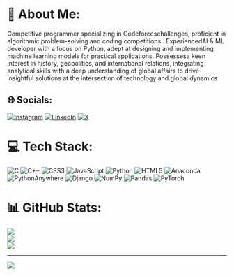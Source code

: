 # 💫 About Me:
Competitive programmer specializing in Codeforceschallenges, proficient in algorithmic problem-solving and coding competitions . ExperiencedAI & ML developer with a focus on Python, adept at designing and implementing machine learning models for practical applications. Possessesa keen interest in history, geopolitics, and international relations, integrating analytical skills with a deep understanding of global affairs to drive insightful solutions at the intersection of technology and global dynamics


## 🌐 Socials:
[![Instagram](https://img.shields.io/badge/Instagram-%23E4405F.svg?logo=Instagram&logoColor=white)](https://instagram.com/axis.mishra) [![LinkedIn](https://img.shields.io/badge/LinkedIn-%230077B5.svg?logo=linkedin&logoColor=white)](https://linkedin.com/in/ashis-mishra-3102131b5) [![X](https://img.shields.io/badge/X-black.svg?logo=X&logoColor=white)](https://x.com/AshisMi89446217) 

# 💻 Tech Stack:
![C](https://img.shields.io/badge/c-%2300599C.svg?style=for-the-badge&logo=c&logoColor=white) ![C++](https://img.shields.io/badge/c++-%2300599C.svg?style=for-the-badge&logo=c%2B%2B&logoColor=white) ![CSS3](https://img.shields.io/badge/css3-%231572B6.svg?style=for-the-badge&logo=css3&logoColor=white) ![JavaScript](https://img.shields.io/badge/javascript-%23323330.svg?style=for-the-badge&logo=javascript&logoColor=%23F7DF1E) ![Python](https://img.shields.io/badge/python-3670A0?style=for-the-badge&logo=python&logoColor=ffdd54) ![HTML5](https://img.shields.io/badge/html5-%23E34F26.svg?style=for-the-badge&logo=html5&logoColor=white) ![Anaconda](https://img.shields.io/badge/Anaconda-%2344A833.svg?style=for-the-badge&logo=anaconda&logoColor=white) ![PythonAnywhere](https://img.shields.io/badge/pythonanywhere-%232F9FD7.svg?style=for-the-badge&logo=pythonanywhere&logoColor=151515) ![Django](https://img.shields.io/badge/django-%23092E20.svg?style=for-the-badge&logo=django&logoColor=white) ![NumPy](https://img.shields.io/badge/numpy-%23013243.svg?style=for-the-badge&logo=numpy&logoColor=white) ![Pandas](https://img.shields.io/badge/pandas-%23150458.svg?style=for-the-badge&logo=pandas&logoColor=white) ![PyTorch](https://img.shields.io/badge/PyTorch-%23EE4C2C.svg?style=for-the-badge&logo=PyTorch&logoColor=white)
# 📊 GitHub Stats:
![](https://github-readme-stats.vercel.app/api?username=Ashis-Mishra&theme=onedark&hide_border=false&include_all_commits=false&count_private=false)<br/>
![](https://github-readme-streak-stats.herokuapp.com/?user=Ashis-Mishra&theme=onedark&hide_border=false)<br/>
![](https://github-readme-stats.vercel.app/api/top-langs/?username=Ashis-Mishra&theme=onedark&hide_border=false&include_all_commits=false&count_private=false&layout=compact)

---
[![](https://visitcount.itsvg.in/api?id=Ashis-Mishra&icon=0&color=0)](https://visitcount.itsvg.in)

<!-- Proudly created with GPRM ( https://gprm.itsvg.in ) -->
